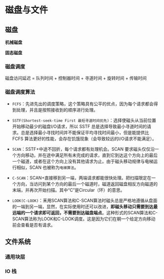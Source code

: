 # 磁盘与文件

## 磁盘

**机械磁盘**

**固态磁盘**

### 磁盘调度

磁盘访问延迟 = 队列时间 + 控制器时间 + 寻道时间 + 旋转时间 + 传输时间

### 磁盘调度算法

- `FCFS`：先进先出的调度策略，这个策略具有公平的优点，因为每个请求都会得到处理，并且是按照接收到的顺序进行处理。
- `SSTF(Shortest-seek-time First 最短寻道时间优先)`：选择使磁头从当前位置开始移动最少的磁盘I/O请求，所以 SSTF 总是选择导致最小寻道时间的请求。总是选择最小寻找时间并不能保证平均寻找时间最小，但是能提供比 FCFS 算法更好的性能，会存在饥饿现象（会导致较远的I/O请求不能满足）。
- `SCAN`：SSTF+中途不回折，每个请求都有处理机会。SCAN 要求磁头仅仅沿一个方向移动，并在途中满足所有未完成的请求，直到它到达这个方向上的最后一个磁道，或者在这个方向上没有其他请求为止。由于磁头移动规律与电梯运行相似，SCAN 也被称为`电梯算法`。

- `C-SCAN`：SCAN+直接移到另一端，两端请求都能很快处理。把扫描限定在一个方向，当访问到某个方向的最后一个磁道时，磁道返回磁盘相反方向磁道的末端，并再次开始扫描。其中“C”是Circular（环）的意思。
- `LOOK(C-LOOK)`：釆用SCAN算法和C-SCAN算法时磁头总是严格地遵循从盘面的一端到另一端，显然，在实际使用时还可以改进，**即磁头移动只需要到达最远端的一个请求即可返回，不需要到达磁盘端点**。这种形式的SCAN算法和C-SCAN算法称为LOOK和C-LOOK调度。这是因为它们在朝一个给定方向移动前会查看是否有请求。

## 文件系统



### 通用块层



### IO 栈

